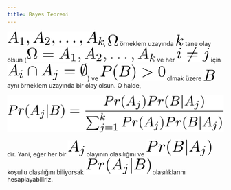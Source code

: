 ```yaml
---
title: Bayes Teoremi
---
```


![0201](imgs/02_01.svg), ![0202](imgs/02_02.svg) örneklem uzayında ![0203](imgs/02_03.svg) tane olay olsun (![0204](imgs/02_04.svg) ve her ![0205](imgs/02_05.svg) için ![0206](imgs/02_06.svg)) ve ![0207](imgs/02_07.svg) olmak üzere ![0208](imgs/02_08.svg) aynı örneklem uzayında bir olay olsun. O halde,

![0209](imgs/02_09.svg)

dir. Yani, eğer her bir ![0210](imgs/02_10.svg) olayının olasılığını ve ![0211](imgs/02_11.svg) koşullu olasılığını biliyorsak ![0212](imgs/02_12.svg) olasılıklarını hesaplayabiliriz.
